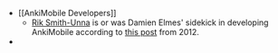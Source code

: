- [[AnkiMobile Developers]]
	- [Rik Smith-Unna](https://github.com/blahah) is or was Damien Elmes' sidekick in developing AnkiMobile according to [this post](https://news.ycombinator.com/item?id=7540530) from 2012.
-